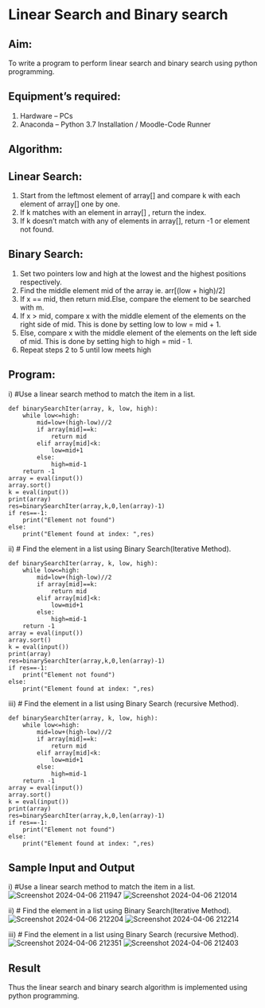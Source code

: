# Linear Search and Binary search
## Aim:
To write a program to perform linear search and binary search using python programming.
## Equipment’s required:
1.	Hardware – PCs
2.	Anaconda – Python 3.7 Installation / Moodle-Code Runner
## Algorithm:
## Linear Search:
1.	Start from the leftmost element of array[] and compare k with each element of array[] one by one.
2.	If k matches with an element in array[] , return the index.
3.	If k doesn’t match with any of elements in array[], return -1 or element not found.
## Binary Search:
1.	Set two pointers low and high at the lowest and the highest positions respectively.
2.	Find the middle element mid of the array ie. arr[(low + high)/2]
3.	If x == mid, then return mid.Else, compare the element to be searched with m.
4.	If x > mid, compare x with the middle element of the elements on the right side of mid. This is done by setting low to low = mid + 1.
5.	Else, compare x with the middle element of the elements on the left side of mid. This is done by setting high to high = mid - 1.
6.	Repeat steps 2 to 5 until low meets high
## Program:
i)	#Use a linear search method to match the item in a list.
```
def binarySearchIter(array, k, low, high):
    while low<=high:
        mid=low+(high-low)//2
        if array[mid]==k:
            return mid
        elif array[mid]<k:
            low=mid+1
        else:
            high=mid-1
    return -1
array = eval(input())
array.sort()
k = eval(input()) 
print(array)
res=binarySearchIter(array,k,0,len(array)-1)
if res==-1:
    print("Element not found")
else:
    print("Element found at index: ",res)
```
ii)	# Find the element in a list using Binary Search(Iterative Method).
```
def binarySearchIter(array, k, low, high):
    while low<=high:
        mid=low+(high-low)//2
        if array[mid]==k:
            return mid
        elif array[mid]<k:
            low=mid+1
        else:
            high=mid-1
    return -1
array = eval(input())
array.sort()
k = eval(input()) 
print(array)
res=binarySearchIter(array,k,0,len(array)-1)
if res==-1:
    print("Element not found")
else:
    print("Element found at index: ",res)
```
iii)	# Find the element in a list using Binary Search (recursive Method).
```
def binarySearchIter(array, k, low, high):
    while low<=high:
        mid=low+(high-low)//2
        if array[mid]==k:
            return mid
        elif array[mid]<k:
            low=mid+1
        else:
            high=mid-1
    return -1
array = eval(input())
array.sort()
k = eval(input()) 
print(array)
res=binarySearchIter(array,k,0,len(array)-1)
if res==-1:
    print("Element not found")
else:
    print("Element found at index: ",res)
```
## Sample Input and Output
i)	#Use a linear search method to match the item in a list.
![Screenshot 2024-04-06 211947](https://github.com/SanjaiOfficial/Search-Algorithms/assets/151763180/19d9e86e-0399-4a69-9423-ef7d44bb56dc)
![Screenshot 2024-04-06 212014](https://github.com/SanjaiOfficial/Search-Algorithms/assets/151763180/6a263104-f85a-45e5-9347-33762d1ae645)


ii)	# Find the element in a list using Binary Search(Iterative Method).
![Screenshot 2024-04-06 212204](https://github.com/SanjaiOfficial/Search-Algorithms/assets/151763180/ed6e04a1-5126-4c22-9109-d3f6fddf148c)
![Screenshot 2024-04-06 212214](https://github.com/SanjaiOfficial/Search-Algorithms/assets/151763180/7cdda645-26bd-4827-a868-fec5f0883529)



iii)	# Find the element in a list using Binary Search (recursive Method).
![Screenshot 2024-04-06 212351](https://github.com/SanjaiOfficial/Search-Algorithms/assets/151763180/bb71178e-a5f6-43ae-9df8-3e30776147d6)
![Screenshot 2024-04-06 212403](https://github.com/SanjaiOfficial/Search-Algorithms/assets/151763180/1137ad0e-ca15-4c98-b3bb-1e8b9f88eb78)
## Result
Thus the linear search and binary search algorithm is implemented using python programming.
